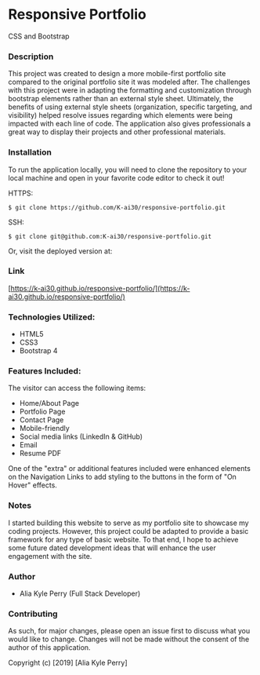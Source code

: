 # Responsive Portfolio

CSS and Bootstrap

### Description

This project was created to design a more mobile-first portfolio site compared to the original portfolio site it was modeled after.  The challenges with this project were in adapting the formatting and customization through bootstrap elements rather than an external style sheet.  Ultimately, the benefits of using external style sheets (organization, specific targeting, and visibility) helped resolve issues regarding which elements were being impacted with each line of code.  The application also gives professionals a great way to display their projects and other professional materials.

### Installation

To run the application locally, you will need to clone the repository to your local machine and open in your favorite code editor to check it out!

HTTPS:

`$ git clone https://github.com/K-ai30/responsive-portfolio.git`

SSH:

`$ git clone git@github.com:K-ai30/responsive-portfolio.git`

Or, visit the deployed version at:

### Link

[https://k-ai30.github.io/responsive-portfolio/](https://k-ai30.github.io/responsive-portfolio/)

### Technologies Utilized:

* HTML5
* CSS3
* Bootstrap 4

### Features Included:

The visitor can access the following items:

- Home/About Page
- Portfolio Page
- Contact Page
- Mobile-friendly
- Social media links (LinkedIn & GitHub)
- Email
- Resume PDF

One of the "extra" or additional features included were enhanced elements on the Navigation Links to add styling to the buttons in the form of "On Hover" effects.

### Notes

I started building this website to serve as my portfolio site to showcase my coding projects. However, this project could be adapted to provide a basic framework for any type of basic website.  To that end, I hope to achieve some future dated development ideas that will enhance the user engagement with the site.

### Author

- Alia Kyle Perry (Full Stack Developer)

### Contributing

As such, for major changes, please open an issue first to discuss what you would like to change. Changes will not be made without the consent of the author of this application.

Copyright (c) [2019] [Alia Kyle Perry]